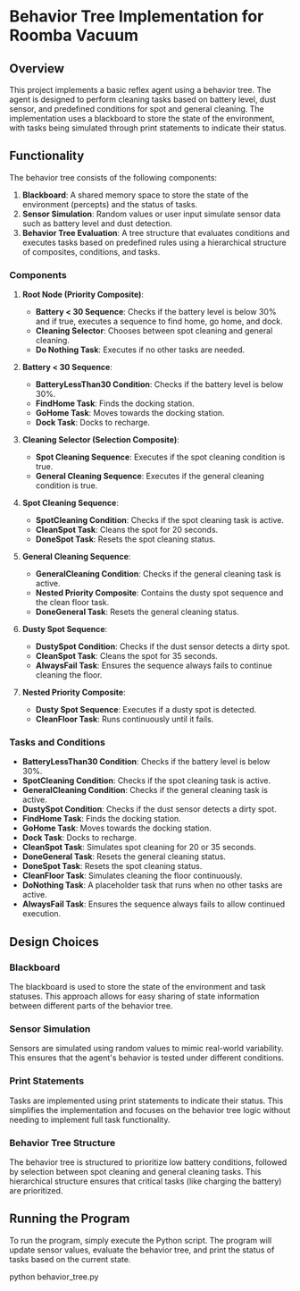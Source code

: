 # Behavior Tree Implementation for Roomba Vacuum

## Overview

This project implements a basic reflex agent using a behavior tree. The agent is designed to perform cleaning tasks based on battery level, dust sensor, and predefined conditions for spot and general cleaning. The implementation uses a blackboard to store the state of the environment, with tasks being simulated through print statements to indicate their status.

## Functionality

The behavior tree consists of the following components:

1. **Blackboard**: A shared memory space to store the state of the environment (percepts) and the status of tasks.
2. **Sensor Simulation**: Random values or user input simulate sensor data such as battery level and dust detection.
3. **Behavior Tree Evaluation**: A tree structure that evaluates conditions and executes tasks based on predefined rules using a hierarchical structure of composites, conditions, and tasks.

### Components

1. **Root Node (Priority Composite)**:
   - **Battery < 30 Sequence**: Checks if the battery level is below 30% and if true, executes a sequence to find home, go home, and dock.
   - **Cleaning Selector**: Chooses between spot cleaning and general cleaning.
   - **Do Nothing Task**: Executes if no other tasks are needed.

2. **Battery < 30 Sequence**:
   - **BatteryLessThan30 Condition**: Checks if the battery level is below 30%.
   - **FindHome Task**: Finds the docking station.
   - **GoHome Task**: Moves towards the docking station.
   - **Dock Task**: Docks to recharge.

3. **Cleaning Selector (Selection Composite)**:
   - **Spot Cleaning Sequence**: Executes if the spot cleaning condition is true.
   - **General Cleaning Sequence**: Executes if the general cleaning condition is true.

4. **Spot Cleaning Sequence**:
   - **SpotCleaning Condition**: Checks if the spot cleaning task is active.
   - **CleanSpot Task**: Cleans the spot for 20 seconds.
   - **DoneSpot Task**: Resets the spot cleaning status.

5. **General Cleaning Sequence**:
   - **GeneralCleaning Condition**: Checks if the general cleaning task is active.
   - **Nested Priority Composite**: Contains the dusty spot sequence and the clean floor task.
   - **DoneGeneral Task**: Resets the general cleaning status.

6. **Dusty Spot Sequence**:
   - **DustySpot Condition**: Checks if the dust sensor detects a dirty spot.
   - **CleanSpot Task**: Cleans the spot for 35 seconds.
   - **AlwaysFail Task**: Ensures the sequence always fails to continue cleaning the floor.

7. **Nested Priority Composite**:
   - **Dusty Spot Sequence**: Executes if a dusty spot is detected.
   - **CleanFloor Task**: Runs continuously until it fails.

### Tasks and Conditions

- **BatteryLessThan30 Condition**: Checks if the battery level is below 30%.
- **SpotCleaning Condition**: Checks if the spot cleaning task is active.
- **GeneralCleaning Condition**: Checks if the general cleaning task is active.
- **DustySpot Condition**: Checks if the dust sensor detects a dirty spot.
- **FindHome Task**: Finds the docking station.
- **GoHome Task**: Moves towards the docking station.
- **Dock Task**: Docks to recharge.
- **CleanSpot Task**: Simulates spot cleaning for 20 or 35 seconds.
- **DoneGeneral Task**: Resets the general cleaning status.
- **DoneSpot Task**: Resets the spot cleaning status.
- **CleanFloor Task**: Simulates cleaning the floor continuously.
- **DoNothing Task**: A placeholder task that runs when no other tasks are active.
- **AlwaysFail Task**: Ensures the sequence always fails to allow continued execution.

## Design Choices

### Blackboard

The blackboard is used to store the state of the environment and task statuses. This approach allows for easy sharing of state information between different parts of the behavior tree.

### Sensor Simulation

Sensors are simulated using random values to mimic real-world variability. This ensures that the agent's behavior is tested under different conditions.

### Print Statements

Tasks are implemented using print statements to indicate their status. This simplifies the implementation and focuses on the behavior tree logic without needing to implement full task functionality.

### Behavior Tree Structure

The behavior tree is structured to prioritize low battery conditions, followed by selection between spot cleaning and general cleaning tasks. This hierarchical structure ensures that critical tasks (like charging the battery) are prioritized.

## Running the Program

To run the program, simply execute the Python script. The program will update sensor values, evaluate the behavior tree, and print the status of tasks based on the current state.

python behavior_tree.py

